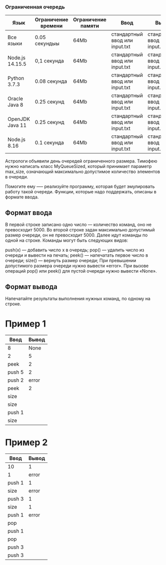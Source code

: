 ### Ограниченная очередь

| Язык            | Ограничение времени | Ограничение памяти | Ввод                           | Вывод                          |
| --------------- | ------------------- | ------------------ | ------------------------------ | ------------------------------ |
| Все языки       | 0.05 секундыы       | 64Mb               | стандартный ввод или input.txt | стандартный ввод или input.txt |
| Node.js 14.15.5 | 0,1 секунда         | 64Mb               | стандартный ввод или input.txt | стандартный ввод или input.txt |
| Python 3.7.3    | 0.08 секунда        | 64Mb               | стандартный ввод или input.txt | стандартный ввод или input.txt |
| Oracle Java 8   | 0.25 секунд         | 64Mb               | стандартный ввод или input.txt | стандартный ввод или input.txt |
| OpenJDK Java 11 | 0.25 секунд         | 64Mb               | стандартный ввод или input.txt | стандартный ввод или input.txt |
| Node.js 8.16    | 0.1 секунда         | 64Mb               | стандартный ввод или input.txt | стандартный ввод или input.txt |

Астрологи объявили день очередей ограниченного размера. Тимофею нужно написать класс MyQueueSized, который принимает параметр max_size, означающий максимально допустимое количество элементов в очереди.

Помогите ему —– реализуйте программу, которая будет эмулировать работу такой очереди. Функции, которые надо поддержать, описаны в формате ввода.

## Формат ввода

В первой строке записано одно число — количество команд, оно не превосходит 5000.
Во второй строке задан максимально допустимый размер очереди, он не превосходит 5000.
Далее идут команды по одной на строке. Команды могут быть следующих видов:

push(x) — добавить число x в очередь;
pop() — удалить число из очереди и вывести на печать;
peek() — напечатать первое число в очереди;
size() — вернуть размер очереди;
При превышении допустимого размера очереди нужно вывести «error». При вызове операций pop() или peek() для пустой очереди нужно вывести «None».

## Формат вывода

Напечатайте результаты выполнения нужных команд, по одному на строке.

# Пример 1

| Ввод   | Вывод |
| ------ | ----- |
| 8      | None  |
| 2      | 5     |
| peek   | 2     |
| push 5 | 2     |
| push 2 | error |
| peek   | 2     |
| size   |
| size   |
| push 1 |
| size   |

# Пример 2

| Ввод   | Вывод |
| ------ | ----- |
| 10     | 1     |
| 1      | error |
| push 1 | 1     |
| size   | error |
| push 3 | 1     |
| size   | 1     |
| push 1 | error |
| pop    |
| push 1 |
| pop    |
| push 3 |
| push 3 |
